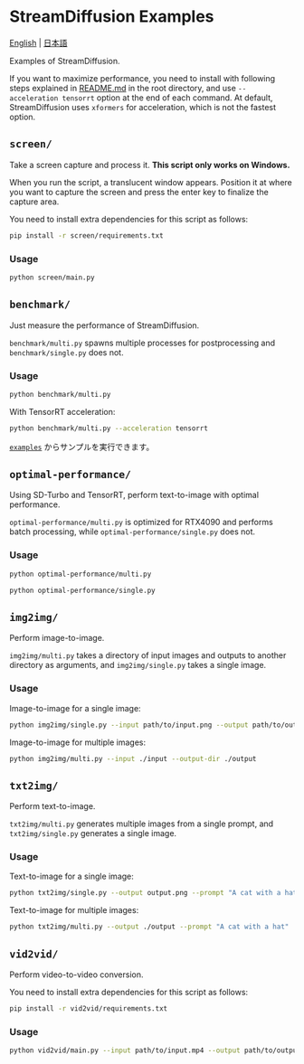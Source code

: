 # StreamDiffusion Examples

[English](./README.md) | [日本語](./README-ja.md)

Examples of StreamDiffusion.

If you want to maximize performance, you need to install with following steps explained in [README.md](../README.md) in the root directory, and use `--acceleration tensorrt` option at the end of each command. At default, StreamDiffusion uses `xformers` for acceleration, which is not the fastest option.

## `screen/`

Take a screen capture and process it. **This script only works on Windows.**

When you run the script, a translucent window appears. Position it at where you want to capture the screen and press the enter key to finalize the capture area.

You need to install extra dependencies for this script as follows:

```bash
pip install -r screen/requirements.txt
```

### Usage

```bash
python screen/main.py
```

## `benchmark/`

Just measure the performance of StreamDiffusion.

`benchmark/multi.py` spawns multiple processes for postprocessing and `benchmark/single.py` does not.

### Usage

```bash
python benchmark/multi.py
```

With TensorRT acceleration:

```bash
python benchmark/multi.py --acceleration tensorrt
```

[`examples`](./examples) からサンプルを実行できます。

## `optimal-performance/`

Using SD-Turbo and TensorRT, perform text-to-image with optimal performance.

`optimal-performance/multi.py` is optimized for RTX4090 and performs batch processing, while `optimal-performance/single.py` does not.

### Usage

```bash
python optimal-performance/multi.py
```

```bash
python optimal-performance/single.py
```

## `img2img/`

Perform image-to-image.

`img2img/multi.py` takes a directory of input images and outputs to another directory as arguments, and `img2img/single.py` takes a single image.

### Usage

Image-to-image for a single image:

```bash
python img2img/single.py --input path/to/input.png --output path/to/output.png
```

Image-to-image for multiple images:

```bash
python img2img/multi.py --input ./input --output-dir ./output
```

## `txt2img/`

Perform text-to-image.

`txt2img/multi.py` generates multiple images from a single prompt, and `txt2img/single.py` generates a single image.

### Usage

Text-to-image for a single image:

```bash
python txt2img/single.py --output output.png --prompt "A cat with a hat"
```

Text-to-image for multiple images:

```bash
python txt2img/multi.py --output ./output --prompt "A cat with a hat"
```

## `vid2vid/`

Perform video-to-video conversion.

You need to install extra dependencies for this script as follows:

```bash
pip install -r vid2vid/requirements.txt
```

### Usage

```bash
python vid2vid/main.py --input path/to/input.mp4 --output path/to/output.mp4
```
